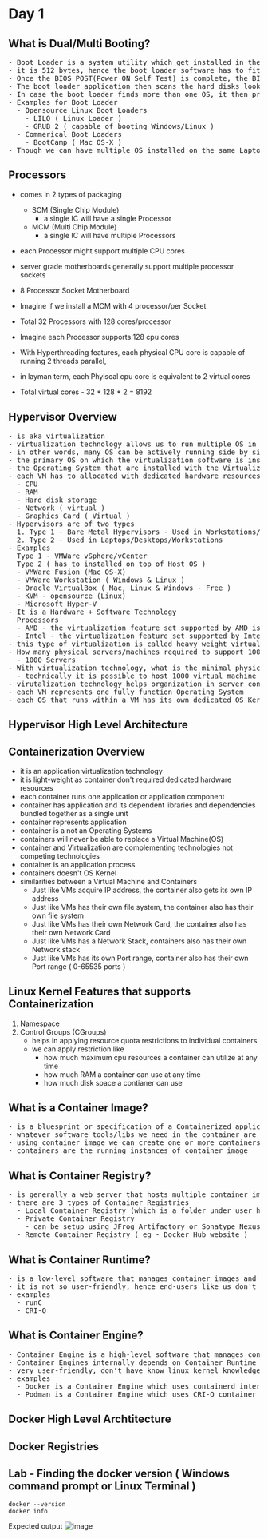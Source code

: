 # Day 1

## What is Dual/Multi Booting?
<pre>
- Boot Loader is a system utility which get installed in the Master Boot Record(MBR) in the hard disk
- it is 512 bytes, hence the boot loader software has to fit within the MBR ( Sector 0, Byte 0 in Hard Disk )
- Once the BIOS POST(Power ON Self Test) is complete, the BIOS will instruct the CPU to load and run the Boot Loader
- The boot loader application then scans the hard disks looking for Operating System installed
- In case the boot loader finds more than one OS, it then prepare a menu and displays the menu for us to choose which OS we wish boot into
- Examples for Boot Loader
  - Opensource Linux Boot Loaders
    - LILO ( Linux Loader )
    - GRUB 2 ( capable of booting Windows/Linux )
  - Commerical Boot Loaders
    - BootCamp ( Mac OS-X )
- Though we can have multiple OS installed on the same Laptop/Desktop, only OS can be active at any point
</pre>

## Processors
- comes in 2 types of packaging
  - SCM (Single Chip Module)
    - a single IC will have a single Processor
  - MCM (Multi Chip Module)
    - a single IC will have multiple Processors
- each Processor might support multiple CPU cores
- server grade motherboards generally support multiple processor sockets
- 8 Processor Socket Motherboard
- Imagine if we install a MCM with 4 processor/per Socket
- Total 32 Processors with 128 cores/processor

- Imagine each Processor supports 128 cpu cores
- With Hyperthreading features, each physical CPU core is capable of running 2 threads parallel,
- in layman term, each Phyiscal cpu core is equivalent to 2 virtual cores
- Total virtual cores - 32 * 128 * 2 = 8192

## Hypervisor Overview
<pre>
- is aka virtualization
- virtualization technology allows us to run multiple OS in a laptop/desktop/workstation/server at the same time
- in other words, many OS can be actively running side by side on a single machine
- the primary OS on which the virtualization software is installed is called as Host OS
- the Operating System that are installed with the Virtualization software (hypervisor) is called Guest OS or Virtual Machine(VM)
- each VM has to allocated with dedicated hardware resources
  - CPU
  - RAM
  - Hard disk storage
  - Network ( virtual )
  - Graphics Card ( Virtual )
- Hypervisors are of two types
  1. Type 1 - Bare Metal Hypervisors - Used in Workstations/Servers
  2. Type 2 - Used in Laptops/Desktops/Workstations
- Examples
  Type 1 - VMWare vSphere/vCenter
  Type 2 ( has to installed on top of Host OS )
  - VMWare Fusion (Mac OS-X)
  - VMWare Workstation ( Windows & Linux )
  - Oracle VirtualBox ( Mac, Linux & Windows - Free )
  - KVM - opensource (Linux)
  - Microsoft Hyper-V 
- It is a Hardware + Software Technology
  Processors
  - AMD - the virtualization feature set supported by AMD is called AMD-V
  - Intel - the virtualization feature set supported by Intel is called VT-X
- this type of virtualization is called heavy weight virtualization as each VM requires dedicated h/w resources
- How many physical servers/machines required to support 1000 OS in the absence of Virtualization technology
  - 1000 Servers
- With virtualization technology, what is the minimal physical servers required to support 1000 OS?
  - technically it is possible to host 1000 virtual machine in a single server
- virutalization technology helps organization in server consildation with few number of physical server
- each VM represents one fully function Operating System
- each OS that runs within a VM has its own dedicated OS Kernel
</pre>

## Hypervisor High Level Architecture

## Containerization Overview
- it is an application virtualization technology
- it is light-weight as container don't required dedicated hardware resources
- each container runs one application or application component
- container has application and its dependent libraries and dependencies bundled together as a single unit
- container represents application
- container is a not an Operating Systems
- containers will never be able to replace a Virtual Machine(OS)
- container and Virtualization are complementing technologies not competing technologies
- container is an application process
- containers doesn't OS Kernel
- similarities between a Virtual Machine and Containers
  - Just like VMs acquire IP address, the container also gets its own IP address
  - Just like VMs has their own file system, the container also has their own file system
  - Just like VMs has their own Network Card, the container also has their own Network Card
  - Just like VMs has a Network Stack, containers also has their own Network stack
  - Just like VMs has its own Port range, container also has their own Port range ( 0-65535 ports )

## Linux Kernel Features that supports Containerization
1. Namespace
2. Control Groups (CGroups)
   - helps in applying resource quota restrictions to individual containers
   - we can apply restriction like
     - how much maximum cpu resources a container can utilize at any time
     - how much RAM a container can use at any time
     - how much disk space a contianer can use 

## What is a Container Image?
<pre>
- is a bluesprint or specification of a Containerized application
- whatever software tools/libs we need in the container are installed in the container image
- using container image we can create one or more containers
- containers are the running instances of container image
</pre>  
 
## What is Container Registry?
<pre>
- is generally a web server that hosts multiple container images for us upload/download container images
- there are 3 types of Container Registries
  - Local Container Registry (which is a folder under user home directory )
  - Private Container Registry
    - can be setup using JFrog Artifactory or Sonatype Nexus
  - Remote Container Registry ( eg - Docker Hub website )
</pre>  

## What is Container Runtime?
<pre>
- is a low-level software that manages container images and container life cycle
- it is not so user-friendly, hence end-users like us don't normally use the container runtime softwares
- examples
  - runC 
  - CRI-O 
</pre>

## What is Container Engine?
<pre>
- Container Engine is a high-level software that manages container images and container life cycle
- Container Engines internally depends on Container Runtime software to manage images and containers
- very user-friendly, don't have know linux kernel knowledge Or OS low-level details to create containers
- examples
  - Docker is a Container Engine which uses containerd internally, containerd depends on runC container runtime
  - Podman is a Container Engine which uses CRI-O container runtime internally
</pre>

## Docker High Level Archtitecture

## Docker Registries

## Lab - Finding the docker version ( Windows command prompt or Linux Terminal )
```
docker --version
docker info
```

Expected output
![image](https://github.com/tektutor/devops-malaysia-2024/assets/12674043/84e5f9a2-9c8b-4ee8-8af5-425aae2e575c)

